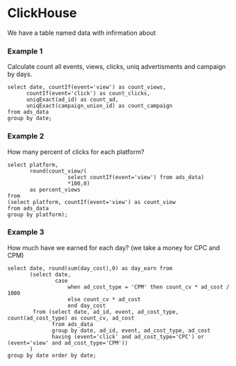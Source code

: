 # ClickHouse
 We have a table named data with infirmation about 
 
 ### Example 1
  Calculate count all events, views, clicks, uniq advertisments and campaign by days.
 
 ```
 select date, countIf(event='view') as count_views,
       countIf(event='click') as count_clicks,
       uniqExact(ad_id) as count_ad,
       uniqExact(campaign_union_id) as count_campaign
from ads_data
group by date;
```

### Example 2
How many percent of clicks for each platform?
```
select platform,
       round(count_view/(
                   select countIf(event='view') from ads_data)
                   *100,0)
       as percent_views
from
(select platform, countIf(event='view') as count_view
from ads_data
group by platform);
```

### Example 3
How much have we earned for each day? (we take a money for CPC and CPM)
```
select date, round(sum(day_cost),0) as day_earn from
       (select date,
               case
                   when ad_cost_type = 'CPM' then count_cv * ad_cost / 1000
                   else count_cv * ad_cost
                   end day_cost
        from (select date, ad_id, event, ad_cost_type, count(ad_cost_type) as count_cv, ad_cost
              from ads_data
              group by date, ad_id, event, ad_cost_type, ad_cost
              having (event='click' and ad_cost_type='CPC') or (event='view' and ad_cost_type='CPM'))
       )
group by date order by date;
```
